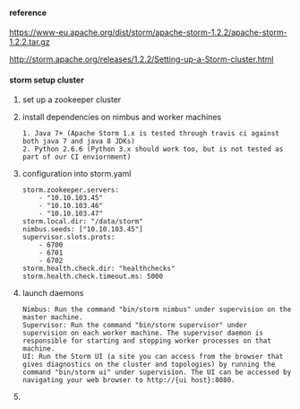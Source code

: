 #### reference

https://www-eu.apache.org/dist/storm/apache-storm-1.2.2/apache-storm-1.2.2.tar.gz

http://storm.apache.org/releases/1.2.2/Setting-up-a-Storm-cluster.html

#### storm setup cluster

1. set up a zookeeper cluster

2. install dependencies on nimbus and worker machines

   ```
   1. Java 7+ (Apache Storm 1.x is tested through travis ci against both java 7 and java 8 JDKs)
   2. Python 2.6.6 (Python 3.x should work too, but is not tested as part of our CI enviornment)
   ```

3. configuration into storm.yaml

   ```
   storm.zookeeper.servers:
       - "10.10.103.45"
       - "10.10.103.46"
       - "10.10.103.47"
   storm.local.dir: "/data/storm"
   nimbus.seeds: ["10.10.103.45"]
   supervisor.slots.prots:
       - 6700
       - 6701
       - 6702
   storm.health.check.dir: "healthchecks"
   storm.health.check.timeout.ms: 5000
   ```

4. launch daemons

   ```
   Nimbus: Run the command "bin/storm nimbus" under supervision on the master machine.
   Supervisor: Run the command "bin/storm supervisor" under supervision on each worker machine. The supervisor daemon is responsible for starting and stopping worker processes on that machine.
   UI: Run the Storm UI (a site you can access from the browser that gives diagnostics on the cluster and topologies) by running the command "bin/storm ui" under supervision. The UI can be accessed by navigating your web browser to http://{ui host}:8080.
   ```

5. 

